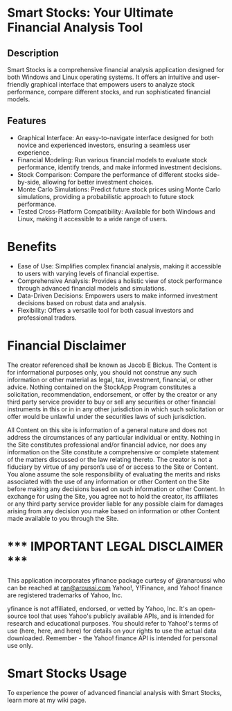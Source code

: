 # Smart Stocks: Your Ultimate Financial Analysis Tool

## Description 
Smart Stocks is a comprehensive financial analysis application designed for both Windows and Linux operating systems. It offers an intuitive and user-friendly graphical interface that empowers users to analyze stock performance, compare different stocks, and run sophisticated financial models. 

## Features 
- Graphical Interface: An easy-to-navigate interface designed for both novice and experienced investors, ensuring a seamless user experience.
- Financial Modeling: Run various financial models to evaluate stock performance, identify trends, and make informed investment decisions.
- Stock Comparison: Compare the performance of different stocks side-by-side, allowing for better investment choices.
- Monte Carlo Simulations: Predict future stock prices using Monte Carlo simulations, providing a probabilistic approach to future stock performance.
- Tested Cross-Platform Compatibility: Available for both Windows and Linux, making it accessible to a wide range of users.

Benefits 
==
- Ease of Use: Simplifies complex financial analysis, making it accessible to users with varying levels of financial expertise.
- Comprehensive Analysis: Provides a holistic view of stock performance through advanced financial models and simulations.
- Data-Driven Decisions: Empowers users to make informed investment decisions based on robust data and analysis.
- Flexibility: Offers a versatile tool for both casual investors and professional traders.

Financial Disclaimer
==
The creator referenced shall be known as Jacob E Bickus.
The Content is for informational purposes only, you should not construe any such
information or other material as legal, tax, investment, financial, or other
advice. Nothing contained on the StockApp Program constitutes a solicitation, recommendation, endorsement, or offer by the creator or any third party service provider to buy or sell any securities or other financial instruments in this or in in any other jurisdiction in which such solicitation or offer would be unlawful under the securities laws of such jurisdiction.

All Content on this site is information of a general nature and does not address the circumstances of any particular individual or entity. Nothing in the Site constitutes professional and/or financial advice, nor does any information on the Site constitute a comprehensive or complete statement of the matters discussed or the law relating thereto. The creator is not a fiduciary by virtue of any person’s use of or access to the Site or Content. You alone assume the sole responsibility of evaluating the merits and risks associated with
the use of any information or other Content on the Site before making any decisions based on such information or other Content. In exchange for using the Site, you agree not to hold the creator, its affiliates or any third party service provider liable for any possible claim for damages arising from any decision you make based on information or other Content made available to you through the Site.

*** IMPORTANT LEGAL DISCLAIMER ***
==
This application incorporates yfinance package curtesy of @ranaroussi who can be reached at ran@aroussi.com
Yahoo!, Y!Finance, and Yahoo! finance are registered trademarks of Yahoo, Inc.

yfinance is not affiliated, endorsed, or vetted by Yahoo, Inc. It's an open-source tool that uses Yahoo's publicly available APIs, and is intended for research and educational purposes.
You should refer to Yahoo!'s terms of use (here, here, and here) for details on your rights to use the actual data downloaded. Remember - the Yahoo! finance API is intended for personal use only.

Smart Stocks Usage
==
To experience the power of advanced financial analysis with Smart Stocks, learn more at my wiki page.
